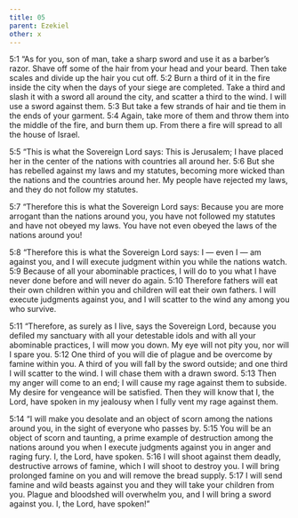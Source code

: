 ```yaml
---
title: 05
parent: Ezekiel
other: x
---
```


<a name="5:1">5:1</a> “As for you, son of man, take a sharp sword and use it as a barber’s razor. Shave off some of the hair from your head and your beard. Then take scales and divide up the hair you cut off. <a name="5:2">5:2</a> Burn a third of it in the fire inside the city when the days of your siege are completed. Take a third and slash it with a sword all around the city, and scatter a third to the wind. I will use a sword against them. <a name="5:3">5:3</a> But take a few strands of hair and tie them in the ends of your garment. <a name="5:4">5:4</a> Again, take more of them and throw them into the middle of the fire, and burn them up. From there a fire will spread to all the house of Israel.

<a name="5:5">5:5</a> “This is what the Sovereign Lord says: This is Jerusalem; I have placed her in the center of the nations with countries all around her. <a name="5:6">5:6</a> But she has rebelled against my laws and my statutes, becoming more wicked than the nations and the countries around her. My people have rejected my laws, and they do not follow my statutes.

<a name="5:7">5:7</a> “Therefore this is what the Sovereign Lord says: Because you are more arrogant than the nations around you, you have not followed my statutes and have not obeyed my laws. You have not even obeyed the laws of the nations around you!

<a name="5:8">5:8</a> “Therefore this is what the Sovereign Lord says: I — even I — am against you, and I will execute judgment within you while the nations watch. <a name="5:9">5:9</a> Because of all your abominable practices, I will do to you what I have never done before and will never do again. <a name="5:10">5:10</a> Therefore fathers will eat their own children within you and children will eat their own fathers. I will execute judgments against you, and I will scatter to the wind any among you who survive.

<a name="5:11">5:11</a> “Therefore, as surely as I live, says the Sovereign Lord, because you defiled my sanctuary with all your detestable idols and with all your abominable practices, I will mow you down. My eye will not pity you, nor will I spare you. <a name="5:12">5:12</a> One third of you will die of plague and be overcome by famine within you. A third of you will fall by the sword outside; and one third I will scatter to the wind. I will chase them with a drawn sword. <a name="5:13">5:13</a> Then my anger will come to an end; I will cause my rage against them to subside. My desire for vengeance will be satisfied. Then they will know that I, the Lord, have spoken in my jealousy when I fully vent my rage against them.

<a name="5:14">5:14</a> “I will make you desolate and an object of scorn among the nations around you, in the sight of everyone who passes by. <a name="5:15">5:15</a> You will be an object of scorn and taunting, a prime example of destruction among the nations around you when I execute judgments against you in anger and raging fury. I, the Lord, have spoken. <a name="5:16">5:16</a> I will shoot against them deadly, destructive arrows of famine, which I will shoot to destroy you. I will bring prolonged famine on you and will remove the bread supply. <a name="5:17">5:17</a> I will send famine and wild beasts against you and they will take your children from you. Plague and bloodshed will overwhelm you, and I will bring a sword against you. I, the Lord, have spoken!”
